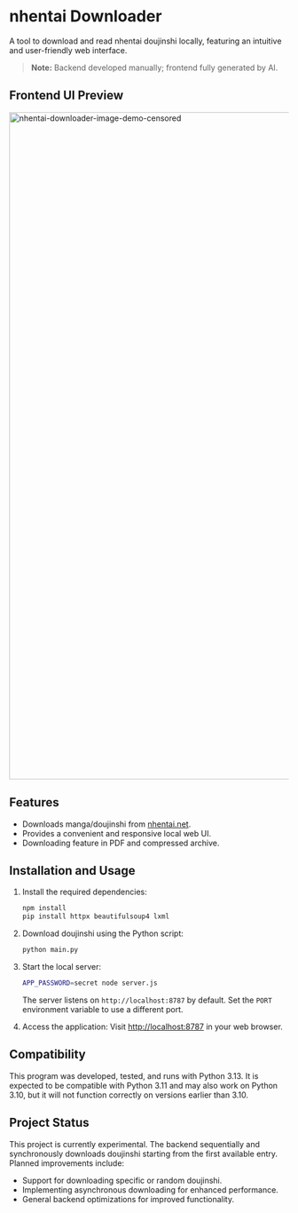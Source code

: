 # nhentai Downloader

A tool to download and read nhentai doujinshi locally, featuring an intuitive and user-friendly web interface.

> **Note:**
> Backend developed manually; frontend fully generated by AI.

## Frontend UI Preview


<img width="1202" alt="nhentai-downloader-image-demo-censored" src="https://github.com/user-attachments/assets/d2de2b38-03df-4d3c-a569-0ef76b9b2efa" />


## Features

* Downloads manga/doujinshi from [nhentai.net](https://nhentai.net).
* Provides a convenient and responsive local web UI.
* Downloading feature in PDF and compressed archive.

## Installation and Usage

1. Install the required dependencies:

   ```bash
   npm install
   pip install httpx beautifulsoup4 lxml
   ```

2. Download doujinshi using the Python script:

   ```bash
   python main.py
   ```

3. Start the local server:

   ```bash
   APP_PASSWORD=secret node server.js
   ```

   The server listens on `http://localhost:8787` by default. Set the `PORT`
   environment variable to use a different port.

4. Access the application:
   Visit [http://localhost:8787](http://localhost:8787) in your web browser.

## Compatibility

This program was developed, tested, and runs with Python 3.13. It is expected to be compatible with Python 3.11 and may also work on Python 3.10, but it will not function correctly on versions earlier than 3.10.

## Project Status

This project is currently experimental. The backend sequentially and synchronously downloads doujinshi starting from the first available entry. Planned improvements include:

* Support for downloading specific or random doujinshi.
* Implementing asynchronous downloading for enhanced performance.
* General backend optimizations for improved functionality.
